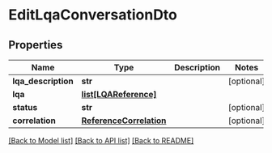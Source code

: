 # EditLqaConversationDto

## Properties
Name | Type | Description | Notes
------------ | ------------- | ------------- | -------------
**lqa_description** | **str** |  | [optional] 
**lqa** | [**list[LQAReference]**](LQAReference.md) |  | 
**status** | **str** |  | [optional] 
**correlation** | [**ReferenceCorrelation**](ReferenceCorrelation.md) |  | [optional] 

[[Back to Model list]](../README.md#documentation-for-models) [[Back to API list]](../README.md#documentation-for-api-endpoints) [[Back to README]](../README.md)

